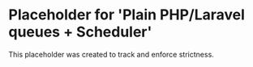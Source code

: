﻿# Placeholder for 'Plain PHP/Laravel queues + Scheduler'
This placeholder was created to track and enforce strictness.
